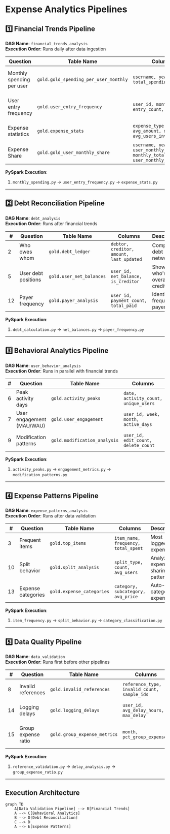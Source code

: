 # Expense Analytics Pipelines

## 1️⃣ Financial Trends Pipeline
**DAG Name**: `financial_trends_analysis`  
**Execution Order**: Runs daily after data ingestion

|Question | Table Name | Columns | Description |
|----------|------------|---------|-------------|
|Monthly spending per user | `gold.gold_spending_per_user_monthly` | `username, year_month, total_spending` | Tracks spending habits over time |
|User entry frequency | `gold.user_entry_frequency` | `user_id, month, entry_count, avg_price` | Measures user engagement via entries |
| Expense statistics | `gold.expense_stats` | `expense_type, avg_amount, max_amount, avg_users_involved` | Analyzes expense patterns |
| Expense Share | `gold.gold_user_monthly_share` | `username, year_month, user_monthly_spending, monthly_total_combined, user_monthly_share`  | Analyzes expense patterns |

**PySpark Execution**:
1. `monthly_spending.py` → `user_entry_frequency.py` → `expense_stats.py`

---

## 2️⃣ Debt Reconciliation Pipeline  
**DAG Name**: `debt_analysis`  
**Execution Order**: Runs after financial trends

| # | Question | Table Name | Columns | Description |
|---|----------|------------|---------|-------------|
| 2 | Who owes whom | `gold.debt_ledger` | `debtor, creditor, amount, last_updated` | Complete debt network |
| 5 | User debt positions | `gold.user_net_balances` | `user_id, net_balance, is_creditor` | Shows who's overall in credit/debt |
| 12 | Payer frequency | `gold.payer_analysis` | `user_id, payment_count, total_paid` | Identifies frequent payers |

**PySpark Execution**:  
1. `debt_calculation.py` → `net_balances.py` → `payer_frequency.py`

---

## 3️⃣ Behavioral Analytics Pipeline  
**DAG Name**: `user_behavior_analysis`  
**Execution Order**: Runs in parallel with financial trends

| # | Question | Table Name | Columns | Description |
|---|----------|------------|---------|-------------|
| 6 | Peak activity days | `gold.activity_peaks` | `date, activity_count, unique_users` | Identifies busiest days |
| 7 | User engagement (MAU/WAU) | `gold.user_engagement` | `user_id, week, month, active_days` | Tracks user participation |
| 9 | Modification patterns | `gold.modification_analysis` | `user_id, edit_count, delete_count` | Shows edit/delete behavior |

**PySpark Execution**:  
1. `activity_peaks.py` → `engagement_metrics.py` → `modification_patterns.py`

---

## 4️⃣ Expense Patterns Pipeline  
**DAG Name**: `expense_patterns_analysis`  
**Execution Order**: Runs after data validation

| # | Question | Table Name | Columns | Description |
|---|----------|------------|---------|-------------|
| 3 | Frequent items | `gold.top_items` | `item_name, frequency, total_spent` | Most logged expenses |
| 10 | Split behavior | `gold.split_analysis` | `split_type, count, avg_users` | Analyzes expense sharing patterns |
| 13 | Expense categories | `gold.expense_categories` | `category, subcategory, avg_price` | Auto-categorizes expenses |

**PySpark Execution**:  
1. `item_frequency.py` → `split_behavior.py` → `category_classification.py`

---

## 5️⃣ Data Quality Pipeline  
**DAG Name**: `data_validation`  
**Execution Order**: Runs first before other pipelines

| # | Question | Table Name | Columns | Description |
|---|----------|------------|---------|-------------|
| 8 | Invalid references | `gold.invalid_references` | `reference_type, invalid_count, sample_ids` | Data integrity checks |
| 14 | Logging delays | `gold.logging_delays` | `user_id, avg_delay_hours, max_delay` | Tracks entry timeliness |
| 15 | Group expense ratio | `gold.group_expense_metrics` | `month, pct_group_expenses` | Measures shared expense frequency |

**PySpark Execution**:  
1. `reference_validation.py` → `delay_analysis.py` → `group_expense_ratio.py`

---

## Execution Architecture

```mermaid
graph TD
    A[Data Validation Pipeline] --> B[Financial Trends]
    A --> C[Behavioral Analytics]
    B --> D[Debt Reconciliation]
    C --> D
    A --> E[Expense Patterns]